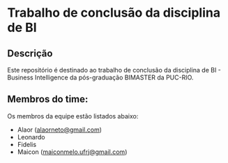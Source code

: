 # Trabalho de conclusão da disciplina de BI

## Descrição
Este repositório é destinado ao trabalho de conclusão da disciplina de BI - Business Intelligence da pós-graduação BIMASTER da PUC-RIO.

## Membros do time:

Os membros da equipe estão listados abaixo:
- Alaor (alaorneto@gmail.com)
- Leonardo
- Fidelis
- Maicon (maiconmelo.ufrj@gmail.com)

